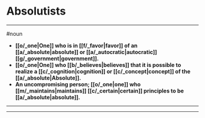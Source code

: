 # Absolutists
---
#noun
- **[[o/_one|One]] who is in [[f/_favor|favor]] of an [[a/_absolute|absolute]] or [[a/_autocratic|autocratic]] [[g/_government|government]].**
- **[[o/_one|One]] who [[b/_believes|believes]] that it is possible to realize a [[c/_cognition|cognition]] or [[c/_concept|concept]] of the [[a/_absolute|Absolute]].**
- **An uncompromising person; [[o/_one|one]] who [[m/_maintains|maintains]] [[c/_certain|certain]] principles to be [[a/_absolute|absolute]].**
---
---
